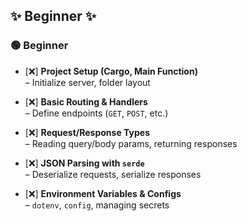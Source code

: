 ## ✨ Beginner ✨


### 🟢 Beginner

* [❌] **Project Setup (Cargo, Main Function)**  
    – Initialize server, folder layout
    
* [❌] **Basic Routing & Handlers**  
    – Define endpoints (`GET`, `POST`, etc.)
    
* [❌] **Request/Response Types**  
    – Reading query/body params, returning responses
    
* [❌] **JSON Parsing with `serde`**  
    – Deserialize requests, serialize responses
    
* [❌] **Environment Variables & Configs**  
    – `dotenv`, `config`, managing secrets